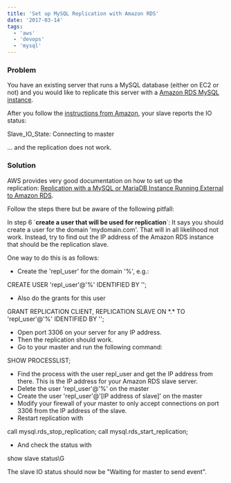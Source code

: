 ```yaml
---
title: 'Set up MySQL Replication with Amazon RDS'
date: '2017-03-14'
tags:
  - 'aws'
  - 'devops'
  - 'mysql'
---
```


### Problem

You have an existing server that runs a MySQL database (either on EC2 or not) and you would like to replicate this server with a [Amazon RDS MySQL instance](https://aws.amazon.com/rds/mysql/).

After you follow the [instructions from Amazon](http://docs.aws.amazon.com/AmazonRDS/latest/UserGuide/MySQL.Procedural.Importing.External.Repl.html), your slave reports the IO status:

Slave_IO_State: Connecting to master

... and the replication does not work.

### Solution

AWS provides very good documentation on how to set up the replication: [Replication with a MySQL or MariaDB Instance Running External to Amazon RDS](http://docs.aws.amazon.com/AmazonRDS/latest/UserGuide/MySQL.Procedural.Importing.External.Repl.html).

Follow the steps there but be aware of the following pitfall:

In step 6 \`**create a user that will be used for replication**\`: It says you should create a user for the domain 'mydomain.com'. That will in all likelihood not work. Instead, try to find out the IP address of the Amazon RDS instance that should be the replication slave.

One way to do this is as follows:

- Create the 'repl_user' for the domain '%', e.g.:

CREATE USER 'repl_user'@'%' IDENTIFIED BY '<password>';

- Also do the grants for this user

GRANT REPLICATION CLIENT, REPLICATION SLAVE ON \*.\* TO 'repl_user'@'%' IDENTIFIED BY '<password>';

- Open port 3306 on your server for any IP address.
- Then the replication should work.
- Go to your master and run the following command:

SHOW PROCESSLIST;

- Find the process with the user repl_user and get the IP address from there. This is the IP address for your Amazon RDS slave server.
- Delete the user 'repl_user'@'%' on the master
- Create the user 'repl_user'@'\[IP address of slave\]' on the master
- Modify your firewall of your master to only accept connections on port 3306 from the IP address of the slave.
- Restart replication with

call mysql.rds_stop_replication;
call mysql.rds_start_replication;

- And check the status with

show slave status\\G

The slave IO status should now be "Waiting for master to send event".
